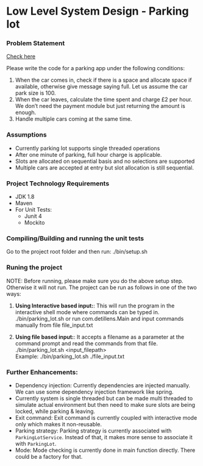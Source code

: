 # Low Level System Design - Parking lot 

### Problem Statement 
[Check here](problem-statment.md)

Please write the code for a parking app under the following conditions:

1. When the car comes in, check if there is a space and allocate space if available, otherwise give message saying full.   Let us assume the car park size is 100.
2. When the car leaves, calculate the time spent and charge £2 per hour.  We don’t need the payment module but just returning the amount is enough.
3. Handle multiple cars coming at the same time.

### Assumptions
* Currently parking lot supports single threaded operations
* After one minute of parking, full hour charge is applicable.
* Slots are allocated on sequential basis and no selections are supported
* Multiple cars are accepted at entry but slot allocation is still sequential.

### Project Technology Requirements
* JDK 1.8
* Maven
* For Unit Tests:  
  * Junit 4
  * Mockito

### Compiling/Building and running the unit tests
Go to the project root folder and then run: ./bin/setup.sh

### Runing the project
NOTE: Before running, please make sure you do the above setup step. Otherwise it will not run. 
The project can be run as follows in one of the two ways:

1) **Using Interactive based input:**: This will run the program in the interactive shell mode where commands can be typed in.
./bin/parking_lot.sh or run com.detillens.Main and input commands manually from file file_input.txt

2) **Using file based input:**: It accepts a filename as a parameter at the command prompt and read the commands from that file.   
  ./bin/parking_lot.sh  <input_filepath>  
 Example: ./bin/parking_lot.sh  ./file_input.txt
  

### Further Enhancements:

* Dependency injection: Currently dependencies are injected manually. We can use some 
dependency injection framework like spring. 
* Currently system is single threaded but can be made multi threaded to simulate actual 
environment but then need to make sure slots are being locked, while parking & leaving.
* Exit command: Exit command is currently coupled with interactive mode only which makes
it non-reusable.
* Parking strategy: Parking strategy is currently associated with `ParkingLotService`. 
Instead of that, it makes more sense to associate it with `ParkingLot`.
* Mode: Mode checking is currently done in main function directly. There could be a
factory for that.
